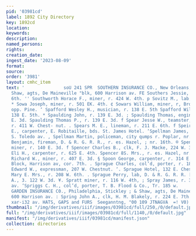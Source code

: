 ```yaml
---
pid: '03981cd'
label: 1892 City Directory
key: 1892cd
location: 
keywords: 
description: 
named_persons: 
rights: 
creation_date: 
ingest_date: '2023-08-09'
format: 
source: 
order: '3981'
layout: cmhc_item
text: '               soU 241 SPR  SOUTHERN INSURANCE CO., New Orleans, Stickley &
  Shaw, agts, De Maineville "blk, 600 Harrison av. FE Southers Jessie, bds. 230 W.
  6th. '' Southworth Horace F., miner, r. 424 W. 4th. p Sovitz M., lab, Elgin Smelter.
  * Sowa Joseph, miner, r. 501 EK. 4th. ¢ Sowars William, miner, r, Brooklyn Heights,
  opp. Pine. ‘ Spafford Wesley H., musician, r. 138 E. 5th Spafford William L., r,
  138 E. 5th. * Spaulding John, r. 139 E. 3d. ; Spaulding Thomas, engineer, r. 139
  E. 3d. Spaulding Thomas P., r. 139 E. 3d. f Spear Jesse W., teamster, I. E. Condron,
  r. 411 W. Chest- nut. . Spears M. E., lineman, r. 211 E. 6th. f Speirs. Matthew
  E., carpenter, E. Robitaille, bds. St. James Hotel. ‘Spellman James, miner, r. 172
  S. Toledo av. , Spellman Martin, policeman, city qumps r. Poplar, nr. 18th. ¥ Spencer
  Benjamin, fireman, D. & R. G. R. R., r. es. Hazel, ; nr. 16th. ® Spencer Charles,
  miner, r. 140 E. 3d. f Spencer Charles B., clk, F. J. Macke, 224 W. 3d. f Spencer
  Eli H., carpenter, r. 625 E. 4th. Spencer 8S. Mrs., r. es. Hazel, nr. 16th. Spensley
  Richard W., miner, r. 407 E. 3d. § Spoon George, carpenter, r. 314 E. 3d. ’ Sprague
  Block, Harrison av, cor. 7th. . Sprague Charles, col’d, porter, r. 185 W. 2d. Sprague
  Edward W., expressman, 207 W. Chestnut. ‘. Sprague Hotel, 132 E. Chestnut. | Sprague
  Mary E. Mrs., r. 208 W. 6th. . Sprague Perry, lab, D. & R. G. R. R. [Sprague 8.
  A., 3. 122 W. 3d. ¥. Spratt miner, r. 116 W. 4th, ; Spray James, r. 300 Harrison
  av. ‘Spriggs C. H., col’d, porter, T. B. Flood & Co., Tr. 185 w.     r ; SPRING
  GARDEN INSURANCE C0., Philadelphia, Stickley ; & Shaw, agts, De Maineville blk,
  600 Harrison av. : Spring John A., clk, H. M. Blakely, r. 224 E. 7th.  F LE. BROWN,
  xar-i32 av. HATS, GAPS and FURS  Seeganntng, "00 109 JTNAGVA  =! V0) mr NONO '
thumbnail: "/img/derivatives/iiif/images/03981cd/full/250,/0/default.jpg"
full: "/img/derivatives/iiif/images/03981cd/full/1140,/0/default.jpg"
manifest: "/img/derivatives/iiif/03981cd/manifest.json"
collection: directories
---
```

